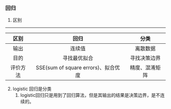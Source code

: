 ### 回归

1. 区别
---
| 区别 | 回归 | 分类 |
| :-: | :-: | :-: |
| 输出 | 连续值 | 离散数据 |
| 目的 | 寻找最优拟合 | 寻找决策边界 |
| 评价方法 | SSE(sum of square errors)、拟合优度 | 精度、混淆矩阵 |

2. logistic 回归是分类
    1. logistic回归只是用到了回归算法，但是其输出的结果是决策边界，是不连续的。